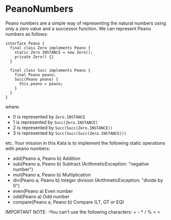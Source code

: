 # PeanoNumbers

Peano numbers are a simple way of representing the natural numbers using only a zero value and a successor function. We can represent Peano numbers as follows:

```
interface Peano {
  final class Zero implements Peano {
    static Zero INSTANCE = new Zero();
    private Zero() {}
  }

  final class Succ implements Peano {
    final Peano peano;
    Succ(Peano peano) {
      this.peano = peano;
    }
  }
}
```

where:

- 0 is represented by `Zero.INSTANCE`
- 1 is represented by `Succ(Zero.INSTANCE)`
- 2 is represented by `Succ(Succ(Zero.INSTANCE))`
- 3 is represented by `Succ(Succ(Succ(Zero.INSTANCE)))`

etc.
Your mission in this Kata is to implement the following static operations with peano numbers:

- add(Peano a, Peano b) Addition
- sub(Peano a, Peano b) Subtract (ArithmeticException: "negative number")
- mul(Peano a, Peano b) Multiplication
- div(Peano a, Peano b) Integer division (ArithmeticException: "divide by 0")
- even(Peano a) Even number
- odd(Peano a) Odd number
- compare(Peano a, Peano b) Compare (LT, GT or EQ)

IMPORTANT NOTE:
-You can't use the following characters: + - * / % > <
